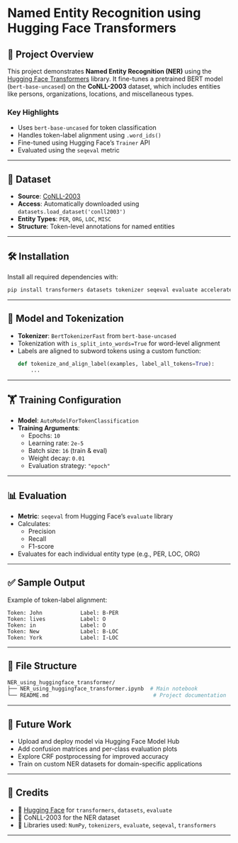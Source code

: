# Named Entity Recognition using Hugging Face Transformers

## 📌 Project Overview

This project demonstrates **Named Entity Recognition (NER)** using the [Hugging Face Transformers](https://huggingface.co/transformers/) library. It fine-tunes a pretrained BERT model (`bert-base-uncased`) on the **CoNLL-2003** dataset, which includes entities like persons, organizations, locations, and miscellaneous types.

### Key Highlights
- Uses `bert-base-uncased` for token classification
- Handles token-label alignment using `.word_ids()`
- Fine-tuned using Hugging Face’s `Trainer` API
- Evaluated using the `seqeval` metric

---

## 📂 Dataset

- **Source**: [CoNLL-2003](https://huggingface.co/datasets/conll2003)
- **Access**: Automatically downloaded using `datasets.load_dataset('conll2003')`
- **Entity Types**: `PER`, `ORG`, `LOC`, `MISC`
- **Structure**: Token-level annotations for named entities

---

## 🛠 Installation

Install all required dependencies with:

```bash
pip install transformers datasets tokenizer seqeval evaluate accelerate
```

---

## 🧠 Model and Tokenization

- **Tokenizer**: `BertTokenizerFast` from `bert-base-uncased`
- Tokenization with `is_split_into_words=True` for word-level alignment
- Labels are aligned to subword tokens using a custom function:
  ```python
  def tokenize_and_align_label(examples, label_all_tokens=True):
      ...
  ```

---

## 🏋️ Training Configuration

- **Model**: `AutoModelForTokenClassification`  
- **Training Arguments**:
  - Epochs: `10`
  - Learning rate: `2e-5`
  - Batch size: `16` (train & eval)
  - Weight decay: `0.01`
  - Evaluation strategy: `"epoch"`

---

## 📊 Evaluation

- **Metric**: `seqeval` from Hugging Face’s `evaluate` library
- Calculates:
  - Precision
  - Recall
  - F1-score
- Evaluates for each individual entity type (e.g., PER, LOC, ORG)

---

## ✅ Sample Output

Example of token-label alignment:
```
Token: John            Label: B-PER
Token: lives           Label: O
Token: in              Label: O
Token: New             Label: B-LOC
Token: York            Label: I-LOC
```

---

## 📁 File Structure

```bash
NER_using_huggingface_transformer/
├── NER_using_huggingface_transformer.ipynb  # Main notebook
└── README.md                                 # Project documentation
```

---

## 🚀 Future Work

- Upload and deploy model via Hugging Face Model Hub
- Add confusion matrices and per-class evaluation plots
- Explore CRF postprocessing for improved accuracy
- Train on custom NER datasets for domain-specific applications

---

## 🙌 Credits

- 🤗 [Hugging Face](https://huggingface.co/) for `transformers`, `datasets`, `evaluate`
- 🧠 CoNLL-2003 for the NER dataset
- 🔧 Libraries used: `NumPy`, `tokenizers`, `evaluate`, `seqeval`, `transformers`

---

